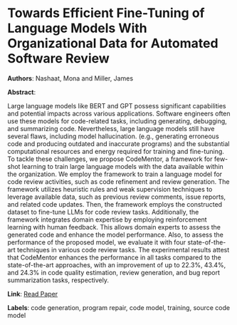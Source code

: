 # Towards Efficient Fine-Tuning of Language Models With Organizational Data for Automated Software Review

**Authors**: Nashaat, Mona and Miller, James

**Abstract**:

Large language models like BERT and GPT possess significant capabilities and potential impacts across various applications. Software engineers often use these models for code-related tasks, including generating, debugging, and summarizing code. Nevertheless, large language models still have several flaws, including model hallucination. (e.g., generating erroneous code and producing outdated and inaccurate programs) and the substantial computational resources and energy required for training and fine-tuning. To tackle these challenges, we propose CodeMentor, a framework for few-shot learning to train large language models with the data available within the organization. We employ the framework to train a language model for code review activities, such as code refinement and review generation. The framework utilizes heuristic rules and weak supervision techniques to leverage available data, such as previous review comments, issue reports, and related code updates. Then, the framework employs the constructed dataset to fine-tune LLMs for code review tasks. Additionally, the framework integrates domain expertise by employing reinforcement learning with human feedback. This allows domain experts to assess the generated code and enhance the model performance. Also, to assess the performance of the proposed model, we evaluate it with four state-of-the-art techniques in various code review tasks. The experimental results attest that CodeMentor enhances the performance in all tasks compared to the state-of-the-art approaches, with an improvement of up to 22.3%, 43.4%, and 24.3% in code quality estimation, review generation, and bug report summarization tasks, respectively.

**Link**: [Read Paper](https://doi.org/10.1109/TSE.2024.3428324)

**Labels**: code generation, program repair, code model, training, source code model
